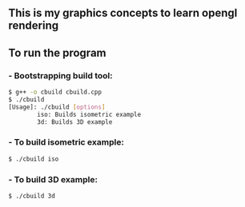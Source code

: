 ## This is my graphics concepts to learn opengl rendering

## To run the program

### - Bootstrapping build tool:
```bash
$ g++ -o cbuild cbuild.cpp
$ ./cbuild
[Usage]: ./cbuild [options]
        iso: Builds isometric example
        3d: Builds 3D example
```

### - To build isometric example:
```bash
$ ./cbuild iso
```

### - To build 3D example:
```bash
$ ./cbuild 3d
```
